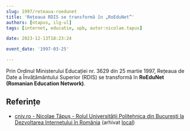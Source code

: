 ```yaml
---
slug: 1997/reteaua-roedunet
title: 'Rețeaua RDIS se transformă în „RoEduNet”'
authors: [ntapus, ilg-ul]
tags: [internet, educatie, upb, autor:nicolae.tapus]

date: 2023-12-13T18:23:24

event_date: '1997-03-25'

---
```


Prin Ordinul Ministerului Educației nr. 3629 din 25 martie 1997,
Rețeaua de Date a Învățământului Superior (RDIS)
se transformă în **RoEduNet (Romanian Education Network)**.

<!-- truncate -->

## Referințe

- [cniv.ro - Nicolae Tăpuș - Rolul Universității Politehnica din București la Dezvoltarea Internetului în România](https://cniv.ro/documents/26/CNIV_Volum_Aniversar_2023_-_Versiune_Online_DPxioQg.pdf) (arhivat [local](https://cronica-it.github.io/arhiva/))
